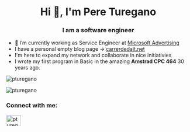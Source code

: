 <h1 align="center">Hi 👋, I'm Pere Turegano</h1>
<h3 align="center">I am a software engineer</h3>


- 🔭 I’m currently working as Service Engineer at [Microsoft Advertising](https://about.ads.microsoft.com)
- I have a personal empty blog page -> [carrerdedalt.net](https://carrerdedalt.net/)
- I'm here to expand my network and collaborate in nice initiativies
- I wrote my first program in Basic in the amazing **Amstrad CPC 464** 30 years ago.


<p><img align="center" src="https://github-readme-stats.vercel.app/api/top-langs?username=pturegano&show_icons=true&locale=en&layout=compact" alt="pturegano" /></p>
<p align="left"> <img src="https://komarev.com/ghpvc/?username=pturegano&label=Profile%20views&color=0e75b6&style=flat" alt="pturegano" /> </p>
<h3 align="left">Connect with me:</h3>
<p align="left">
<a href="https://linkedin.com/in/pturegano" target="blank"><img align="center" src="https://raw.githubusercontent.com/rahuldkjain/github-profile-readme-generator/master/src/images/icons/Social/linked-in-alt.svg" alt="pturegano" height="30" width="40" /></a>
</p>
<!---
pturegano/pturegano software engineering programming 
This profile has been generated with https://github.com/rahuldkjain/github-profile-readme-generator
--->
